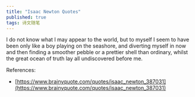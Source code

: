 ```yaml
---
title: "Isaac Newton Quotes"
published: true
tags: 诗文随笔
---
```


I do not know what I may appear to the world, but to myself I seem to have been only like
a boy playing on the seashore, and diverting myself in now and then finding a smoother
pebble or a prettier shell than ordinary, whilst the great ocean of truth lay all
undiscovered before me.

References:

- [https://www.brainyquote.com/quotes/isaac_newton_387031](https://www.brainyquote.com/quotes/isaac_newton_387031)

